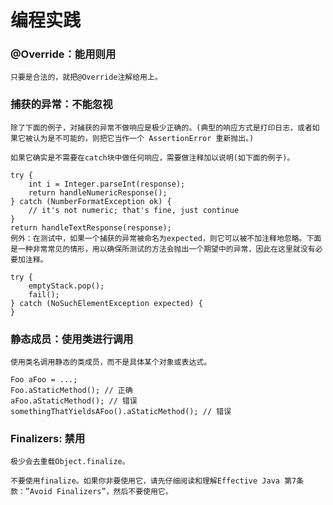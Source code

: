 # 编程实践

### @Override：能用则用

	只要是合法的，就把@Override注解给用上。

### 捕获的异常：不能忽视

	除了下面的例子，对捕获的异常不做响应是极少正确的。(典型的响应方式是打印日志，或者如果它被认为是不可能的，则把它当作一个 AssertionError 重新抛出。)

	如果它确实是不需要在catch块中做任何响应，需要做注释加以说明(如下面的例子)。

	try {
		int i = Integer.parseInt(response);
		return handleNumericResponse();
	} catch (NumberFormatException ok) {
		// it's not numeric; that's fine, just continue
	}
	return handleTextResponse(response);
	例外：在测试中，如果一个捕获的异常被命名为expected，则它可以被不加注释地忽略。下面是一种非常常见的情形，用以确保所测试的方法会抛出一个期望中的异常，因此在这里就没有必要加注释。

	try {
		emptyStack.pop();
		fail();
	} catch (NoSuchElementException expected) {
	}

### 静态成员：使用类进行调用

	使用类名调用静态的类成员，而不是具体某个对象或表达式。

	Foo aFoo = ...;
	Foo.aStaticMethod(); // 正确
	aFoo.aStaticMethod(); // 错误
	somethingThatYieldsAFoo().aStaticMethod(); // 错误

### Finalizers: 禁用

	极少会去重载Object.finalize。

	不要使用finalize。如果你非要使用它，请先仔细阅读和理解Effective Java 第7条款：”Avoid Finalizers”，然后不要使用它。